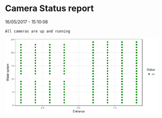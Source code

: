 Camera Status report
================
16/05/2017 - 15:10:08

    All cameras are up and running

![](camreport_files/figure-markdown_github/unnamed-chunk-2-1.png)
